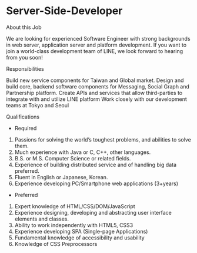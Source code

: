 # Server-Side-Developer

About this Job

We are looking for experienced Software Engineer with strong backgrounds in web server, application server and platform development. If you want to join a world-class development team of LINE, we look forward to hearing from you soon!

Responsibilities

Build new service components for Taiwan and Global market.
Design and build core, backend software components for Messaging, Social Graph and Partnership platform.
Create APIs and services that allow third-parties to integrate with and utilize LINE platform
Work closely with our development teams at Tokyo and Seoul

Qualifications

- Required
1. Passions for solving the world’s toughest problems, and abilities to solve them.
2. Much experience with Java or C, C++, other languages.
3. B.S. or M.S. Computer Science or related fields.
4. Experience of building distributed service and of handling big data preferred.
5. Fluent in English or Japanese, Korean.
6. Experience developing PC/Smartphone web applications (3+years) 

- Preferred 
1. Expert knowledge of HTML/CSS/DOM/JavaScript
2. Experience designing, developing and abstracting user interface elements and classes.
3. Ability to work independently with HTML5, CSS3
4. Experience developing SPA (Single-page Applications) 
5. Fundamental knowledge of accessibility and usability
6. Knowledge of CSS Preprocessors
